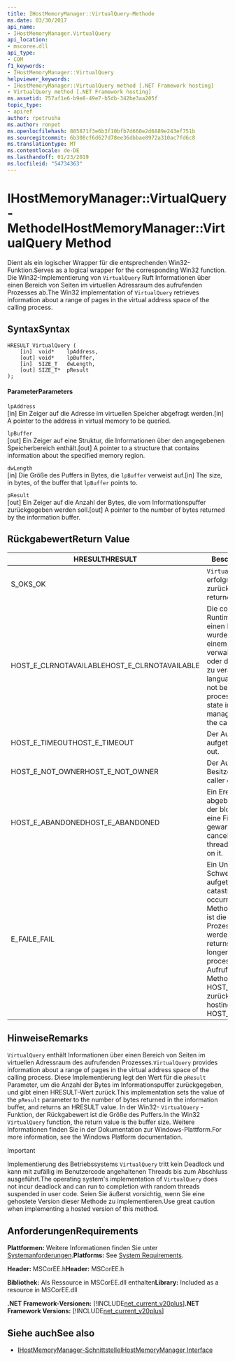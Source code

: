 ```yaml
---
title: IHostMemoryManager::VirtualQuery-Methode
ms.date: 03/30/2017
api_name:
- IHostMemoryManager.VirtualQuery
api_location:
- mscoree.dll
api_type:
- COM
f1_keywords:
- IHostMemoryManager::VirtualQuery
helpviewer_keywords:
- IHostMemoryManager::VirtualQuery method [.NET Framework hosting]
- VirtualQuery method [.NET Framework hosting]
ms.assetid: 757af1e6-b9e8-49e7-b5db-342be3aa205f
topic_type:
- apiref
author: rpetrusha
ms.author: ronpet
ms.openlocfilehash: 885871f3e6b3f10bfb7d660e2d6889e243ef751b
ms.sourcegitcommit: 6b308cf6d627d78ee36dbbae8972a310ac7fd6c8
ms.translationtype: MT
ms.contentlocale: de-DE
ms.lasthandoff: 01/23/2019
ms.locfileid: "54734363"
---
```

# <a name="ihostmemorymanagervirtualquery-method"></a><span data-ttu-id="1b892-102">IHostMemoryManager::VirtualQuery-Methode</span><span class="sxs-lookup"><span data-stu-id="1b892-102">IHostMemoryManager::VirtualQuery Method</span></span>
<span data-ttu-id="1b892-103">Dient als ein logischer Wrapper für die entsprechenden Win32-Funktion.</span><span class="sxs-lookup"><span data-stu-id="1b892-103">Serves as a logical wrapper for the corresponding Win32 function.</span></span> <span data-ttu-id="1b892-104">Die Win32-Implementierung von `VirtualQuery` Ruft Informationen über einen Bereich von Seiten im virtuellen Adressraum des aufrufenden Prozesses ab.</span><span class="sxs-lookup"><span data-stu-id="1b892-104">The Win32 implementation of `VirtualQuery` retrieves information about a range of pages in the virtual address space of the calling process.</span></span>  
  
## <a name="syntax"></a><span data-ttu-id="1b892-105">Syntax</span><span class="sxs-lookup"><span data-stu-id="1b892-105">Syntax</span></span>  
  
```  
HRESULT VirtualQuery (  
    [in]  void*    lpAddress,  
    [out] void*    lpBuffer,  
    [in]  SIZE_T   dwLength,  
    [out] SIZE_T*  pResult  
);  
```  
  
#### <a name="parameters"></a><span data-ttu-id="1b892-106">Parameter</span><span class="sxs-lookup"><span data-stu-id="1b892-106">Parameters</span></span>  
 `lpAddress`  
 <span data-ttu-id="1b892-107">[in] Ein Zeiger auf die Adresse im virtuellen Speicher abgefragt werden.</span><span class="sxs-lookup"><span data-stu-id="1b892-107">[in] A pointer to the address in virtual memory to be queried.</span></span>  
  
 `lpBuffer`  
 <span data-ttu-id="1b892-108">[out] Ein Zeiger auf eine Struktur, die Informationen über den angegebenen Speicherbereich enthält.</span><span class="sxs-lookup"><span data-stu-id="1b892-108">[out] A pointer to a structure that contains information about the specified memory region.</span></span>  
  
 `dwLength`  
 <span data-ttu-id="1b892-109">[in] Die Größe des Puffers in Bytes, die `lpBuffer` verweist auf.</span><span class="sxs-lookup"><span data-stu-id="1b892-109">[in] The size, in bytes, of the buffer that `lpBuffer` points to.</span></span>  
  
 `pResult`  
 <span data-ttu-id="1b892-110">[out] Ein Zeiger auf die Anzahl der Bytes, die vom Informationspuffer zurückgegeben werden soll.</span><span class="sxs-lookup"><span data-stu-id="1b892-110">[out] A pointer to the number of bytes returned by the information buffer.</span></span>  
  
## <a name="return-value"></a><span data-ttu-id="1b892-111">Rückgabewert</span><span class="sxs-lookup"><span data-stu-id="1b892-111">Return Value</span></span>  
  
|<span data-ttu-id="1b892-112">HRESULT</span><span class="sxs-lookup"><span data-stu-id="1b892-112">HRESULT</span></span>|<span data-ttu-id="1b892-113">Beschreibung</span><span class="sxs-lookup"><span data-stu-id="1b892-113">Description</span></span>|  
|-------------|-----------------|  
|<span data-ttu-id="1b892-114">S_OK</span><span class="sxs-lookup"><span data-stu-id="1b892-114">S_OK</span></span>|<span data-ttu-id="1b892-115">`VirtualQuery` wurde erfolgreich zurückgegeben.</span><span class="sxs-lookup"><span data-stu-id="1b892-115">`VirtualQuery` returned successfully.</span></span>|  
|<span data-ttu-id="1b892-116">HOST_E_CLRNOTAVAILABLE</span><span class="sxs-lookup"><span data-stu-id="1b892-116">HOST_E_CLRNOTAVAILABLE</span></span>|<span data-ttu-id="1b892-117">Die common Language Runtime (CLR) wurde nicht in einen Prozess geladen wurde, oder die CLR ist in einem Zustand, in dem nicht verwalteten Code ausführen oder den Aufruf erfolgreich zu verarbeiten.</span><span class="sxs-lookup"><span data-stu-id="1b892-117">The common language runtime (CLR) has not been loaded into a process, or the CLR is in a state in which it cannot run managed code or process the call successfully.</span></span>|  
|<span data-ttu-id="1b892-118">HOST_E_TIMEOUT</span><span class="sxs-lookup"><span data-stu-id="1b892-118">HOST_E_TIMEOUT</span></span>|<span data-ttu-id="1b892-119">Der Aufruf ist ein Timeout aufgetreten.</span><span class="sxs-lookup"><span data-stu-id="1b892-119">The call timed out.</span></span>|  
|<span data-ttu-id="1b892-120">HOST_E_NOT_OWNER</span><span class="sxs-lookup"><span data-stu-id="1b892-120">HOST_E_NOT_OWNER</span></span>|<span data-ttu-id="1b892-121">Der Aufrufer ist nicht Besitzer der Sperre.</span><span class="sxs-lookup"><span data-stu-id="1b892-121">The caller does not own the lock.</span></span>|  
|<span data-ttu-id="1b892-122">HOST_E_ABANDONED</span><span class="sxs-lookup"><span data-stu-id="1b892-122">HOST_E_ABANDONED</span></span>|<span data-ttu-id="1b892-123">Ein Ereignis wurde abgebrochen, während sich der blockierte Thread oder eine Fiber darauf gewartet.</span><span class="sxs-lookup"><span data-stu-id="1b892-123">An event was canceled while a blocked thread or fiber was waiting on it.</span></span>|  
|<span data-ttu-id="1b892-124">E_FAIL</span><span class="sxs-lookup"><span data-stu-id="1b892-124">E_FAIL</span></span>|<span data-ttu-id="1b892-125">Ein Unbekannter Schwerwiegender Fehler ist aufgetreten.</span><span class="sxs-lookup"><span data-stu-id="1b892-125">An unknown catastrophic failure occurred.</span></span> <span data-ttu-id="1b892-126">Wenn eine Methode E_FAIL zurückgibt, ist die CLR nicht mehr im Prozess verwendet werden.</span><span class="sxs-lookup"><span data-stu-id="1b892-126">When a method returns E_FAIL, the CLR is no longer usable within the process.</span></span> <span data-ttu-id="1b892-127">Nachfolgende Aufrufe zum Hosten der Methoden HOST_E_CLRNOTAVAILABLE zurück.</span><span class="sxs-lookup"><span data-stu-id="1b892-127">Subsequent calls to hosting methods return HOST_E_CLRNOTAVAILABLE.</span></span>|  
  
## <a name="remarks"></a><span data-ttu-id="1b892-128">Hinweise</span><span class="sxs-lookup"><span data-stu-id="1b892-128">Remarks</span></span>  
 <span data-ttu-id="1b892-129">`VirtualQuery` enthält Informationen über einen Bereich von Seiten im virtuellen Adressraum des aufrufenden Prozesses.</span><span class="sxs-lookup"><span data-stu-id="1b892-129">`VirtualQuery` provides information about a range of pages in the virtual address space of the calling process.</span></span> <span data-ttu-id="1b892-130">Diese Implementierung legt den Wert für die `pResult` Parameter, um die Anzahl der Bytes im Informationspuffer zurückgegeben, und gibt einen HRESULT-Wert zurück.</span><span class="sxs-lookup"><span data-stu-id="1b892-130">This implementation sets the value of the `pResult` parameter to the number of bytes returned in the information buffer, and returns an HRESULT value.</span></span> <span data-ttu-id="1b892-131">In der Win32- `VirtualQuery` -Funktion, der Rückgabewert ist die Größe des Puffers.</span><span class="sxs-lookup"><span data-stu-id="1b892-131">In the Win32 `VirtualQuery` function, the return value is the buffer size.</span></span> <span data-ttu-id="1b892-132">Weitere Informationen finden Sie in der Dokumentation zur Windows-Plattform.</span><span class="sxs-lookup"><span data-stu-id="1b892-132">For more information, see the Windows Platform documentation.</span></span>  
  
> [!IMPORTANT]
>  <span data-ttu-id="1b892-133">Implementierung des Betriebssystems `VirtualQuery` tritt kein Deadlock und kann mit zufällig im Benutzercode angehaltenen Threads bis zum Abschluss ausgeführt.</span><span class="sxs-lookup"><span data-stu-id="1b892-133">The operating system's implementation of `VirtualQuery` does not incur deadlock and can run to completion with random threads suspended in user code.</span></span> <span data-ttu-id="1b892-134">Seien Sie äußerst vorsichtig, wenn Sie eine gehostete Version dieser Methode zu implementieren.</span><span class="sxs-lookup"><span data-stu-id="1b892-134">Use great caution when implementing a hosted version of this method.</span></span>  
  
## <a name="requirements"></a><span data-ttu-id="1b892-135">Anforderungen</span><span class="sxs-lookup"><span data-stu-id="1b892-135">Requirements</span></span>  
 <span data-ttu-id="1b892-136">**Plattformen:** Weitere Informationen finden Sie unter [Systemanforderungen](../../../../docs/framework/get-started/system-requirements.md).</span><span class="sxs-lookup"><span data-stu-id="1b892-136">**Platforms:** See [System Requirements](../../../../docs/framework/get-started/system-requirements.md).</span></span>  
  
 <span data-ttu-id="1b892-137">**Header:** MSCorEE.h</span><span class="sxs-lookup"><span data-stu-id="1b892-137">**Header:** MSCorEE.h</span></span>  
  
 <span data-ttu-id="1b892-138">**Bibliothek:** Als Ressource in MSCorEE.dll enthalten</span><span class="sxs-lookup"><span data-stu-id="1b892-138">**Library:** Included as a resource in MSCorEE.dll</span></span>  
  
 <span data-ttu-id="1b892-139">**.NET Framework-Versionen:** [!INCLUDE[net_current_v20plus](../../../../includes/net-current-v20plus-md.md)]</span><span class="sxs-lookup"><span data-stu-id="1b892-139">**.NET Framework Versions:** [!INCLUDE[net_current_v20plus](../../../../includes/net-current-v20plus-md.md)]</span></span>  
  
## <a name="see-also"></a><span data-ttu-id="1b892-140">Siehe auch</span><span class="sxs-lookup"><span data-stu-id="1b892-140">See also</span></span>
- [<span data-ttu-id="1b892-141">IHostMemoryManager-Schnittstelle</span><span class="sxs-lookup"><span data-stu-id="1b892-141">IHostMemoryManager Interface</span></span>](../../../../docs/framework/unmanaged-api/hosting/ihostmemorymanager-interface.md)
